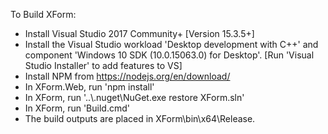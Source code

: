 To Build XForm:
  - Install Visual Studio 2017 Community+ [Version 15.3.5+]
  - Install the Visual Studio workload 'Desktop development with C++' and component 'Windows 10 SDK (10.0.15063.0) for Desktop'. [Run 'Visual Studio Installer' to add features to VS]
  - Install NPM from https://nodejs.org/en/download/
  - In XForm.Web, run 'npm install'
  - In XForm, run '..\\.nuget\NuGet.exe restore XForm.sln'
  - In XForm, run 'Build.cmd'
  - The build outputs are placed in XForm\bin\x64\Release.